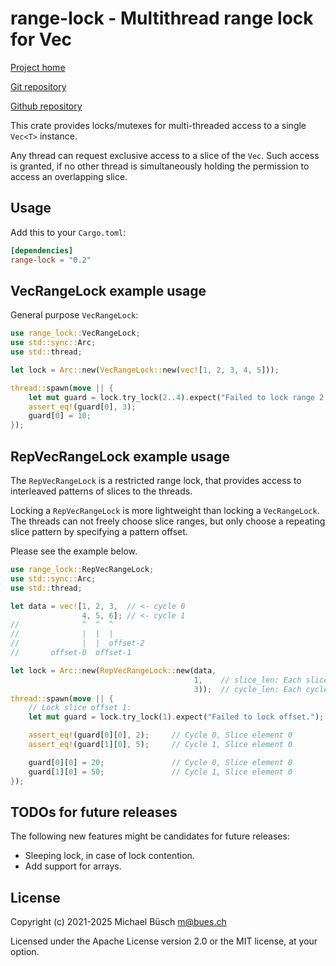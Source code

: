 # range-lock - Multithread range lock for Vec

[Project home](https://bues.ch/)

[Git repository](https://bues.ch/cgit/rangelockrs.git)

[Github repository](https://github.com/mbuesch/rangelockrs)

This crate provides locks/mutexes for multi-threaded access to a single `Vec<T>` instance.

Any thread can request exclusive access to a slice of the `Vec`.
Such access is granted, if no other thread is simultaneously holding the permission to access an overlapping slice.

## Usage

Add this to your `Cargo.toml`:

```toml
[dependencies]
range-lock = "0.2"
```

## VecRangeLock example usage

General purpose `VecRangeLock`:

```rust
use range_lock::VecRangeLock;
use std::sync::Arc;
use std::thread;

let lock = Arc::new(VecRangeLock::new(vec![1, 2, 3, 4, 5]));

thread::spawn(move || {
    let mut guard = lock.try_lock(2..4).expect("Failed to lock range 2..4");
    assert_eq!(guard[0], 3);
    guard[0] = 10;
});
```

## RepVecRangeLock example usage

The `RepVecRangeLock` is a restricted range lock, that provides access to interleaved patterns of slices to the threads.

Locking a `RepVecRangeLock` is more lightweight than locking a `VecRangeLock`.
The threads can not freely choose slice ranges, but only choose a repeating slice pattern by specifying a pattern offset.

Please see the example below.

```rust
use range_lock::RepVecRangeLock;
use std::sync::Arc;
use std::thread;

let data = vec![1, 2, 3,  // <- cycle 0
                4, 5, 6]; // <- cycle 1
//              ^  ^  ^
//              |  |  |
//              |  |  offset-2
//       offset-0  offset-1

let lock = Arc::new(RepVecRangeLock::new(data,
                                         1,    // slice_len: Each slice has 1 element.
                                         3));  // cycle_len: Each cycle has 3 slices (offsets).
thread::spawn(move || {
    // Lock slice offset 1:
    let mut guard = lock.try_lock(1).expect("Failed to lock offset.");

    assert_eq!(guard[0][0], 2);     // Cycle 0, Slice element 0
    assert_eq!(guard[1][0], 5);     // Cycle 1, Slice element 0

    guard[0][0] = 20;               // Cycle 0, Slice element 0
    guard[1][0] = 50;               // Cycle 1, Slice element 0
});
```

## TODOs for future releases

The following new features might be candidates for future releases:

- Sleeping lock, in case of lock contention.
- Add support for arrays.

## License

Copyright (c) 2021-2025 Michael Büsch <m@bues.ch>

Licensed under the Apache License version 2.0 or the MIT license, at your option.
